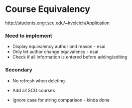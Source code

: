 # Course Equivalency

http://students.engr.scu.edu/~kvelcich/Application

### Need to implement
* Display equivalency author and reason - esai
* Only let author change equivalency - esai
* Check if all information is entered before adding/editing

### Secondary
* No refresh when deleting
* Add all SCU courses

* Ignore case for string comparison - kinda done
